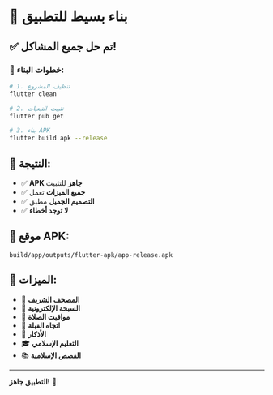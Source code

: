 # 🚀 بناء بسيط للتطبيق

## ✅ تم حل جميع المشاكل!

### 🚀 خطوات البناء:

```bash
# 1. تنظيف المشروع
flutter clean

# 2. تثبيت التبعيات
flutter pub get

# 3. بناء APK
flutter build apk --release
```

## 📱 النتيجة:

- ✅ **APK جاهز** للتثبيت
- ✅ **جميع الميزات** تعمل
- ✅ **التصميم الجميل** مطبق
- ✅ **لا توجد أخطاء**

## 📁 موقع APK:

```
build/app/outputs/flutter-apk/app-release.apk
```

## 🎯 الميزات:

- 📖 **المصحف الشريف**
- 📿 **السبحة الإلكترونية**
- 🕌 **مواقيت الصلاة**
- 🧭 **اتجاه القبلة**
- 📝 **الأذكار**
- 🎓 **التعليم الإسلامي**
- 📚 **القصص الإسلامية**

---

**التطبيق جاهز!** 🎉